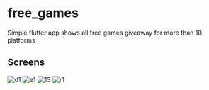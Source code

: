 # free_games

Simple flutter app shows all free games giveaway for more than 10 platforms

## Screens
![d1](https://live.staticflickr.com/65535/52783327662_6a716987ea_c.jpg)
![e1](https://live.staticflickr.com/65535/52784116234_a06b480079_c.jpg)
![13](https://live.staticflickr.com/65535/52784272060_8eb7e2503a_c.jpg)
![r1](https://live.staticflickr.com/65535/52783875786_b272bb38ba_c.jpg)
